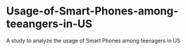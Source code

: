 # Usage-of-Smart-Phones-among-teeangers-in-US
A study to analyze the usage of Smart Phones among teenagers in US
